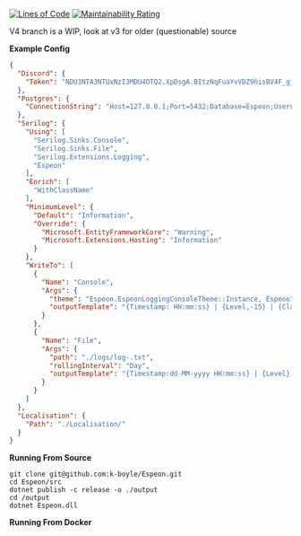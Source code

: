[![Lines of Code](https://sonarcloud.io/api/project_badges/measure?project=k-boyle_Espeon&metric=ncloc)](https://sonarcloud.io/dashboard?id=k-boyle_Espeon) [![Maintainability Rating](https://sonarcloud.io/api/project_badges/measure?project=k-boyle_Espeon&metric=sqale_rating)](https://sonarcloud.io/dashboard?id=k-boyle_Espeon)
 
V4 branch is a WIP, look at v3 for older (questionable) source

**Example Config**
```json
{
  "Discord": {
    "Token": "NDU3NTA3NTUxNzI3MDU4OTQ2.XpDsgA.BItzNqFuaYvVDZ9hisBV4F_gj8A"
  },
  "Postgres": {
    "ConnectionString": "Host=127.0.0.1;Port=5432;Database=Espeon;Username=postgres;Password=casino"
  },
  "Serilog": {
    "Using": [
      "Serilog.Sinks.Console",
      "Serilog.Sinks.File",
      "Serilog.Extensions.Logging",
      "Espeon"
    ],
    "Enrich": [
      "WithClassName"
    ],
    "MinimumLevel": {
      "Default": "Information",
      "Override": {
        "Microsoft.EntityFrameworkCore": "Warning",
        "Microsoft.Extensions.Hosting": "Information"
      }
    },
    "WriteTo": [
      {
        "Name": "Console",
        "Args": {
          "theme": "Espeon.EspeonLoggingConsoleTheme::Instance, Espeon",
          "outputTemplate": "{Timestamp: HH:mm:ss} | {Level,-15} | {ClassName} | {Message}{NewLine}{Exception}"
        }
      },
      {
        "Name": "File",
        "Args": {
          "path": "./logs/log-.txt",
          "rollingInterval": "Day",
          "outputTemplate": "{Timestamp:dd-MM-yyyy HH:mm:ss} | {Level} | {SourceContext} | {Message}{NewLine}{Exception}"
        }
      }
    ]
  },
  "Localisation": {
    "Path": "./Localisation/"
  }
}
```

**Running From Source**
```
git clone git@github.com:k-boyle/Espeon.git
cd Espeon/src
dotnet publish -c release -o ./output
cd /output
dotnet Espeon.dll
```

**Running From Docker**
